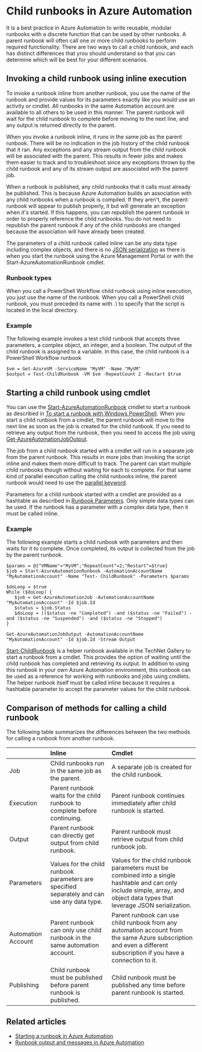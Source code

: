 <properties 
   pageTitle="Child runbooks in Azure Automation | Windows Azure"
   description="Describes the different methods for starting a runbook in Azure Automation from another runbook and sharing information between them."
   services="automation"
   documentationCenter=""
   authors="bwren"
   manager="stevenka"
   editor="tysonn" />
<tags
	ms.service="automation"
	ms.date="09/17/2015"
	wacn.date=""/>

# Child runbooks in Azure Automation


It is a best practice in Azure Automation to write reusable, modular runbooks with a discrete function that can be used by other runbooks. A parent runbook will often call one or more child runbooks to perform required functionality. There are two ways to call a child runbook, and each has distinct differences that yrou should understand so that you can determine which will be best for your different scenarios.

##  Invoking a child runbook using inline execution
<!-- keep by customization: begin -->
<a name="InlineExecution"></a>
<!-- keep by customization: end -->

To invoke a runbook inline from another runbook, you use the name of the runbook and provide values for its parameters exactly like you would use an activity or cmdlet.  All runbooks in the same Automation account are available to all others to be used in this manner. The parent runbook will wait for the child runbook to complete before moving to the next line, and any output is returned directly to the parent.

When you invoke a runbook inline, it runs in the same job as the parent runbook. There will be no indication in the job history of the child runbook that it ran. Any exceptions and any stream output from the child runbook will be associated with the parent. This results in fewer jobs and makes them easier to track and to troubleshoot since any exceptions thrown by the child runbook and any of its stream output are associated with the parent job.

When a runbook is published, any child runbooks that it calls must already be published. This is because Azure Automation builds an association with any child runbooks when a runbook is compiled. If they aren't, the parent runbook will appear to publish properly, it but will generate an exception when it's started. If this happens, you can republish the parent runbook in order to properly reference the child runbooks. You do not need to republish the parent runbook if any of the child runbooks are changed because the association will have already been created.

The parameters of a child runbook called inline can be any data type including complex objects, and there is no [JSON serialization](/documentation/articles/automation-starting-a-runbook#runbook-parameters) as there is when you start the runbook using the Azure Management Portal or with the Start-AzureAutomationRunbook cmdlet.

### Runbook types

<!-- deleted by customization
You can't use a [PowerShell Workflow runbook](/documentation/articles/automation-runbook-types#powershell-workflow-runbooks) or a [Graphical runbook](/documentation/articles/automation-runbook-types#graphical-runbooks) as a child in a [PowerShell runbook](/documentation/articles/automation-runbook-types#powershell-runbooks) using inline execution.  Similarly, you can't use a PowerShell runbook as a child with inline execution in a PowerShell Workflow runbook or a Graph icalrunbook.  PowerShell runbooks can only use another PowerShell as a child.  Graphical and PowerShell Workflow runbooks can use each other as child runbooks.

When you call a Graphical or PowerShell Workflow child runbook using inline execution, you just use the name of the runbook.  When you call a PowerShell child runbook, you must preceded its name with *.\\* to specify that the script is located in the local directory. 
-->
<!-- keep by customization: begin -->
When you call a PowerShell Workflow child runbook using inline execution, you just use the name of the runbook.  When you call a PowerShell child runbook, you must preceded its name with *.\\* to specify that the script is located in the local directory. 
<!-- keep by customization: end -->

### Example

The following example invokes a test child runbook that accepts three parameters, a complex object, an integer, and a boolean. The output of the child runbook is assigned to a variable.  In this case, the child runbook is a PowerShell Workflow runbook

	$vm = Get-AzureVM -ServiceName "MyVM" -Name "MyVM"
	$output = Test-ChildRunbook -VM $vm -RepeatCount 2 -Restart $true
<!-- deleted by customization

Following is the same example using a PowerShell runbook as the child.

	$vm = Get-AzureVM -ServiceName "MyVM" -Name "MyVM"
	$output = .\Test-ChildRunbook.ps1 -VM $vm -RepeatCount 2 -Restart $true

-->

##  Starting a child runbook using cmdlet

You can use the [Start-AzureAutomationRunbook](http://msdn.microsoft.com/zh-cn/library/dn690259.aspx) cmdlet to start a runbook as described in [To start a runbook with Windows PowerShell](/documentation/articles/automation-starting-a-runbook#starting-a-runbook-with-windows-powershell). When you start a child runbook from a cmdlet, the parent runbook will move to the next line as soon as the job is created for the child runbook. If you need to retrieve any output from the runbook, then you need to access the job using [Get-AzureAutomationJobOutput](http://msdn.microsoft.com/zh-cn/library/dn690268.aspx).

The job from a child runbook started with a cmdlet will run in a separate job from the parent runbook. This results in more jobs than invoking the script inline and makes them more difficult to track. The parent can start multiple child runbooks though without waiting for each to complete. For that same kind of parallel execution calling the child runbooks inline, the parent runbook would need to use the [parallel keyword](/documentation/articles/automation-powershell-workflow#parallel-processing).

Parameters for a child runbook started with a cmdlet are provided as a hashtable as described in [Runbook Parameters](/documentation/articles/automation-starting-a-runbook#runbook-parameters). Only simple data types can be used. If the runbook has a parameter with a complex data type, then it must be called inline.

### Example

The following example starts a child runbook with parameters and then waits for it to complete. Once completed, its output is collected from the job by the parent runbook.

	$params = @{"VMName"="MyVM";"RepeatCount"=2;"Restart"=$true} 
	$job = Start-AzureAutomationRunbook -AutomationAccountName "MyAutomationAccount" -Name "Test- ChildRunbook" -Parameters $params
	
	$doLoop = $true
	While ($doLoop) {
	   $job = Get-AzureAutomationJob -AutomationAccountName "MyAutomationAccount" -Id $job.Id
	   $status = $job.Status
	   $doLoop = (($status -ne "Completed") -and ($status -ne "Failed") -and ($status -ne "Suspended") -and ($status -ne "Stopped") 
	}
	
	Get-AzureAutomationJobOutput -AutomationAccountName "MyAutomationAccount" -Id $job.Id -Stream Output

[Start-ChildRunbook](http://gallery.technet.microsoft.com/scriptcenter/Start-Azure-Automation-1ac858a9) is a helper runbook available in the TechNet Gallery to start a runbook from a cmdlet. This provides the option of waiting until the child runbook has completed and retrieving its output. In addition to using this runbook in your own Azure Automation environment, this runbook can be used as a reference for working with runbooks and jobs using cmdlets. The helper runbook itself must be called inline because it requires a hashtable parameter to accept the parameter values for the child runbook.


## Comparison of methods for calling a child runbook

The following table summarizes the differences between the two methods for calling a runbook from another runbook.

| | Inline| Cmdlet|
|:---|:---|:---|
|Job|Child runbooks run in the same job as the parent.|A separate job is created for the child runbook.|
|Execution|Parent runbook waits for the child runbook to complete before continuing.|Parent runbook continues immediately after child runbook is started.|
|Output|Parent runbook can directly get output from child runbook.|Parent runbook must retrieve output from child runbook job.|
|Parameters|Values for the child runbook parameters are specified separately and can use any data type.|Values for the child runbook parameters must be combined into a single hashtable and can only include simple, array, and object data types that leverage JSON serialization.|
|Automation Account|Parent runbook can only use child runbook in the same automation account.|Parent runbook can use child runbook from any automation account from the same Azure subscription and even a different subscription if you have a connection to it.|
|Publishing|Child runbook must be published before parent runbook is published.|Child runbook must be published any time before parent runbook is started.|

## Related articles

- [Starting a runbook in Azure Automation](/documentation/articles/automation-starting-a-runbook)
- [Runbook output and messages in Azure Automation](/documentation/articles/automation-runbook-output-and-messages)